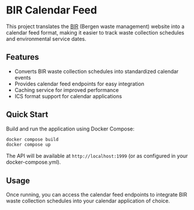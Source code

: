 # BIR Calendar Feed

This project translates the [BIR](https://bir.no/) (Bergen waste management) website into a calendar feed format, making it easier to track waste collection schedules and environmental service dates.

## Features

- Converts BIR waste collection schedules into standardized calendar events
- Provides calendar feed endpoints for easy integration
- Caching service for improved performance
- ICS format support for calendar applications

## Quick Start

Build and run the application using Docker Compose:

```bash
docker compose build
docker compose up
```

The API will be available at `http://localhost:1999` (or as configured in your docker-compose.yml).

## Usage

Once running, you can access the calendar feed endpoints to integrate BIR waste collection schedules into your calendar application of choice.